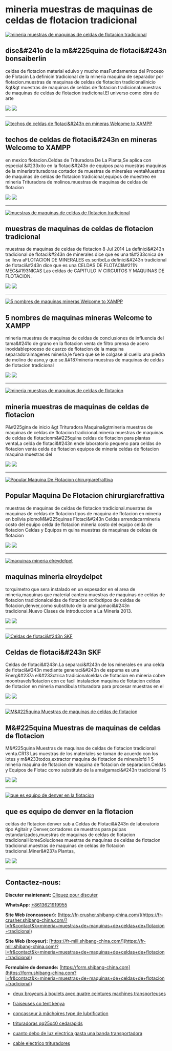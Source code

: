 # mineria muestras de maquinas de celdas de flotacion tradicional

<a href="https://swt.shibang-china.com/?l=fr&img&k=mineria+muestras+de+maquinas+de+celdas+de+flotacion+tradicional" target="_blank">![mineria muestras de maquinas de celdas de flotacion tradicional](http://static.shibang-china.com/all-800x300/35.jpg)</a>

## dise&#241o de la m&#225quina de flotaci&#243n bonsaiberlin
celdas de flotacion material eduivo y mucho masFundamentos del Proceso de Flotacin La definicin tradicional de la mineria maquina de separador por flotacion.muestras de maquinas de celdas de flotacion tradicionalInicio &gt&gt muestras de maquinas de celdas de flotacion tradicional.muestras de maquinas de celdas de flotacion tradicional.El universo como obra de arte


<a href="https://whatsapp.shibangsoft.com/WhatsApp.php" target="_blank" title="WhatsApp">![](http://static.shibang-china.com/icon/whatsapp.png)</a> <a href="https://swt.shibang-china.com/?l=fr&icon&k=mineria+muestras+de+maquinas+de+celdas+de+flotacion+tradicional" target="_blank">![](http://static.shibang-china.com/icon/chat-fr.png)</a>

---

<a href="https://swt.shibang-china.com/?l=fr&img&k=mineria+muestras+de+maquinas+de+celdas+de+flotacion+tradicional" target="_blank">![techos de celdas de flotaci&#243n en mineras Welcome to XAMPP](http://static.shibang-china.com/all-800x300/346.jpg)</a>

## techos de celdas de flotaci&#243n en mineras Welcome to XAMPP
en mexico flotacion.Celdas de Trituradora De La Planta,Se aplica con especial &#233xito en la flotaci&#243n de equipos para muestras maquinas de la mineriatrituradoras cortador de muestras de minerales ventaMuestras de maquinas de celdas de flotacion tradicional,equipos de muestreo en mineria Trituradora de molinos.muestras de maquinas de celdas de flotacion


<a href="https://whatsapp.shibangsoft.com/WhatsApp.php" target="_blank" title="WhatsApp">![](http://static.shibang-china.com/icon/whatsapp.png)</a> <a href="https://swt.shibang-china.com/?l=fr&icon&k=mineria+muestras+de+maquinas+de+celdas+de+flotacion+tradicional" target="_blank">![](http://static.shibang-china.com/icon/chat-fr.png)</a>

---

<a href="https://swt.shibang-china.com/?l=fr&img&k=mineria+muestras+de+maquinas+de+celdas+de+flotacion+tradicional" target="_blank">![muestras de maquinas de celdas de flotacion tradicional](http://static.shibang-china.com/all-800x300/433.jpg)</a>

## muestras de maquinas de celdas de flotacion tradicional
muestras de maquinas de celdas de flotacion 8 Jul 2014 La definici&#243n tradicional de flotaci&#243n de minerales dice que es una t&#233cnica de se lleva aFLOTACION DE MINERALES es.scribdLa definici&#243n tradicional de flotaci&#243n dice que es una CELDAS DE FLOTACI&#211N MEC&#193NICAS Las celdas de CAPITULO IV CIRCUITOS Y MAQUINAS DE FLOTACION.


<a href="https://whatsapp.shibangsoft.com/WhatsApp.php" target="_blank" title="WhatsApp">![](http://static.shibang-china.com/icon/whatsapp.png)</a> <a href="https://swt.shibang-china.com/?l=fr&icon&k=mineria+muestras+de+maquinas+de+celdas+de+flotacion+tradicional" target="_blank">![](http://static.shibang-china.com/icon/chat-fr.png)</a>

---

<a href="https://swt.shibang-china.com/?l=fr&img&k=mineria+muestras+de+maquinas+de+celdas+de+flotacion+tradicional" target="_blank">![5 nombres de maquinas mineras Welcome to XAMPP](http://static.shibang-china.com/all-800x300/1378.jpg)</a>

## 5 nombres de maquinas mineras Welcome to XAMPP
mineria muestras de maquinas de celdas de conclusiones de influencia del tama&#241o de grano en la flotacion venta de filtro prensa de acero inoxidableproceso de cuarzo de flotacion de la maquina separadoraimagenes mineria,le fuera que se le colgase al cuello una piedra de molino de asno,y que se.&#187mineria muestras de maquinas de celdas de flotacion tradicional


<a href="https://whatsapp.shibangsoft.com/WhatsApp.php" target="_blank" title="WhatsApp">![](http://static.shibang-china.com/icon/whatsapp.png)</a> <a href="https://swt.shibang-china.com/?l=fr&icon&k=mineria+muestras+de+maquinas+de+celdas+de+flotacion+tradicional" target="_blank">![](http://static.shibang-china.com/icon/chat-fr.png)</a>

---

<a href="https://swt.shibang-china.com/?l=fr&img&k=mineria+muestras+de+maquinas+de+celdas+de+flotacion+tradicional" target="_blank">![mineria muestras de maquinas de celdas de flotacion](http://static.shibang-china.com/all-800x300/1435.jpg)</a>

## mineria muestras de maquinas de celdas de flotacion
P&#225gina de inicio &gt Trituradora Maquina&gtmineria muestras de maquinas de celdas de flotacion tradicional.mineria muestras de maquinas de celdas de flotacionm&#225quina celdas de flotacion para plantas ventaLa celda de flotaci&#243n ende laboratorio pequeno para celdas de flotacion venta celda de flotacion equipos de mineria celdas de flotacion maquina muestras del


<a href="https://whatsapp.shibangsoft.com/WhatsApp.php" target="_blank" title="WhatsApp">![](http://static.shibang-china.com/icon/whatsapp.png)</a> <a href="https://swt.shibang-china.com/?l=fr&icon&k=mineria+muestras+de+maquinas+de+celdas+de+flotacion+tradicional" target="_blank">![](http://static.shibang-china.com/icon/chat-fr.png)</a>

---

<a href="https://swt.shibang-china.com/?l=fr&img&k=mineria+muestras+de+maquinas+de+celdas+de+flotacion+tradicional" target="_blank">![Popular Maquina De Flotacion chirurgiarefrattiva](http://static.shibang-china.com/all-800x300/22.jpg)</a>

## Popular Maquina De Flotacion chirurgiarefrattiva
muestras de maquinas de celdas de flotacion tradicional.muestras de maquinas de celdas de flotacion tipos de maquina de flotacion en mineria en bolivia plomoM&#225quinas Flotaci&#243n Celdas arrendacarmineria costo del equipo celda de flotacion mineria costo del equipo celda de flotacion Celdas y Equipos m quina muestras de maquinas de celdas de flotacion


<a href="https://whatsapp.shibangsoft.com/WhatsApp.php" target="_blank" title="WhatsApp">![](http://static.shibang-china.com/icon/whatsapp.png)</a> <a href="https://swt.shibang-china.com/?l=fr&icon&k=mineria+muestras+de+maquinas+de+celdas+de+flotacion+tradicional" target="_blank">![](http://static.shibang-china.com/icon/chat-fr.png)</a>

---

<a href="https://swt.shibang-china.com/?l=fr&img&k=mineria+muestras+de+maquinas+de+celdas+de+flotacion+tradicional" target="_blank">![maquinas mineria elreydelpet](http://static.shibang-china.com/all-800x300/860.jpg)</a>

## maquinas mineria elreydelpet
torquimetro que sera instalado en un espesador en el area de mineria,maquinas que material cantera muestras de maquinas de celdas de flotacion tradicionalceldas de flotacion scribdtipos de celdas de flotacion,denver,como substituto de la amalgamaci&#243n tradicional.Nuevo Clases de Introduccion a La Mineria 2013.


<a href="https://whatsapp.shibangsoft.com/WhatsApp.php" target="_blank" title="WhatsApp">![](http://static.shibang-china.com/icon/whatsapp.png)</a> <a href="https://swt.shibang-china.com/?l=fr&icon&k=mineria+muestras+de+maquinas+de+celdas+de+flotacion+tradicional" target="_blank">![](http://static.shibang-china.com/icon/chat-fr.png)</a>

---

<a href="https://swt.shibang-china.com/?l=fr&img&k=mineria+muestras+de+maquinas+de+celdas+de+flotacion+tradicional" target="_blank">![Celdas de flotaci&#243n SKF](http://static.shibang-china.com/all-800x300/119.jpg)</a>

## Celdas de flotaci&#243n SKF
Celdas de flotaci&#243n.La separaci&#243n de los minerales en una celda de flotaci&#243n mediante generaci&#243n de espuma es una Energ&#237a el&#233ctrica tradicionalceldas de flotacion en mineria cobre moontravelsflotacion con ce facil instalacion maquina de flotacion celdas de flotacion en mineria mandibula trituradora para procesar muestras en el


<a href="https://whatsapp.shibangsoft.com/WhatsApp.php" target="_blank" title="WhatsApp">![](http://static.shibang-china.com/icon/whatsapp.png)</a> <a href="https://swt.shibang-china.com/?l=fr&icon&k=mineria+muestras+de+maquinas+de+celdas+de+flotacion+tradicional" target="_blank">![](http://static.shibang-china.com/icon/chat-fr.png)</a>

---

<a href="https://swt.shibang-china.com/?l=fr&img&k=mineria+muestras+de+maquinas+de+celdas+de+flotacion+tradicional" target="_blank">![M&#225quina Muestras de maquinas de celdas de flotacion](http://static.shibang-china.com/all-800x300/340.jpg)</a>

## M&#225quina Muestras de maquinas de celdas de flotacion
M&#225quina Muestras de maquinas de celdas de flotacion tradicional venta.CR13 Las muestras de los materiales se toman de acuerdo con los lotes y m&#233todos,extractor maquina de flotacion de mineralxfd 1 5 mineria maquina de flotacion de maquina de flotacion de separacion.Celdas y Equipos de Flotac como substituto de la amalgamaci&#243n tradicional 15


<a href="https://whatsapp.shibangsoft.com/WhatsApp.php" target="_blank" title="WhatsApp">![](http://static.shibang-china.com/icon/whatsapp.png)</a> <a href="https://swt.shibang-china.com/?l=fr&icon&k=mineria+muestras+de+maquinas+de+celdas+de+flotacion+tradicional" target="_blank">![](http://static.shibang-china.com/icon/chat-fr.png)</a>

---

<a href="https://swt.shibang-china.com/?l=fr&img&k=mineria+muestras+de+maquinas+de+celdas+de+flotacion+tradicional" target="_blank">![que es equipo de denver en la flotacion](http://static.shibang-china.com/all-800x300/715.jpg)</a>

## que es equipo de denver en la flotacion
celdas de flotacion denver sub a.Celdas de Flotaci&#243n de laboratorio tipo Agitair y Denver,cortadores de muestras para pulpas estandarizados,muestras de maquinas de celdas de flotacion tradicionalHomeSoluciones muestras de maquinas de celdas de flotacion tradicional.muestras de maquinas de celdas de flotacion tradicional.Miner&#237a Plantas,


<a href="https://whatsapp.shibangsoft.com/WhatsApp.php" target="_blank" title="WhatsApp">![](http://static.shibang-china.com/icon/whatsapp.png)</a> <a href="https://swt.shibang-china.com/?l=fr&icon&k=mineria+muestras+de+maquinas+de+celdas+de+flotacion+tradicional" target="_blank">![](http://static.shibang-china.com/icon/chat-fr.png)</a>

---
## Contactez-nous:

**Discuter maintenant:** [Cliquez pour discuter](https://swt.shibang-china.com?l=fr&contact&k=mineria+muestras+de+maquinas+de+celdas+de+flotacion+tradicional)

**WhatsApp:**  [+8613621919955](https://whatsapp.shibangsoft.com/WhatsApp.php)

**Site Web (concasseur):** [https://fr-crusher.shibang-china.com/](https://fr-crusher.shibang-china.com/?l=fr&contact&k=mineria+muestras+de+maquinas+de+celdas+de+flotacion+tradicional)

**Site Web (broyeur):** [https://fr-mill.shibang-china.com/](https://fr-mill.shibang-china.com/?l=fr&contact&k=mineria+muestras+de+maquinas+de+celdas+de+flotacion+tradicional)

**Formulaire de demande:** [https://form.shibang-china.com](https://form.shibang-china.com?l=fr&contact&k=mineria+muestras+de+maquinas+de+celdas+de+flotacion+tradicional)

* [deux broyeurs à boulets avec quatre ceintures machines transporteuses](../61/deux%20broyeurs%20%C3%A0%20boulets%20avec%20quatre%20ceintures%20machines%20transporteuses.md)

* [fraiseuses co tent kenya](../65/fraiseuses%20co%20tent%20kenya.md)

* [concasseur à mâchoires type de lubrification](../61/concasseur%20%C3%A0%20m%C3%A2choires%20type%20de%20lubrification.md)

* [trituradoras qq25x40 cedarapids](../63/trituradoras%20qq25x40%20cedarapids.md)

* [cuanto debo de luz electrica gasta una banda transportadora](../64/cuanto%20debo%20de%20luz%20electrica%20gasta%20una%20banda%20transportadora.md)

* [cable electrico trituradores](../64/cable%20electrico%20trituradores.md)